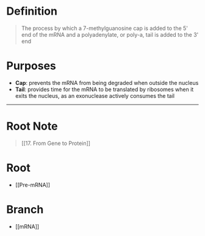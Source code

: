 # Definition
> The process by which a 7-methylguanosine cap is added to the 5' end of the mRNA and a polyadenylate, or poly-a, tail is added to the 3' end
# Purposes
- **Cap**: prevents the mRNA from being degraded when outside the nucleus
- **Tail**: provides time for the mRNA to be translated by ribosomes when it exits the nucleus, as an exonuclease actively consumes the tail
***
# Root Note
> [[17. From Gene to Protein]]
# Root
- [[Pre-mRNA]]
# Branch
- [[mRNA]]

